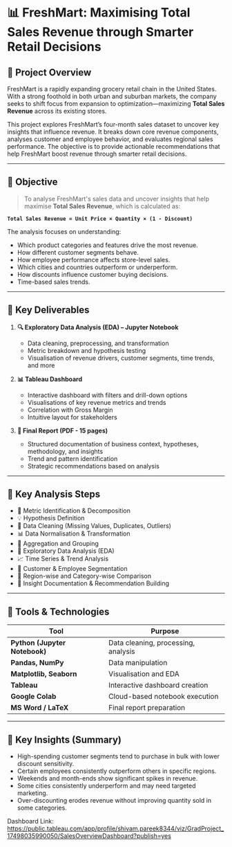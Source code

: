 # 📊 FreshMart: Maximising Total Sales Revenue through Smarter Retail Decisions

## 📁 Project Overview

FreshMart is a rapidly expanding grocery retail chain in the United States. With a strong foothold in both urban and suburban markets, the company seeks to shift focus from expansion to optimization—maximizing **Total Sales Revenue** across its existing stores.

This project explores FreshMart’s four-month sales dataset to uncover key insights that influence revenue. It breaks down core revenue components, analyses customer and employee behavior, and evaluates regional sales performance. The objective is to provide actionable recommendations that help FreshMart boost revenue through smarter retail decisions.

---

## 🎯 Objective

> To analyse FreshMart's sales data and uncover insights that help maximise **Total Sales Revenue**, which is calculated as:

**`Total Sales Revenue = Unit Price × Quantity × (1 - Discount)`**

The analysis focuses on understanding:
- Which product categories and features drive the most revenue.
- How different customer segments behave.
- How employee performance affects store-level sales.
- Which cities and countries outperform or underperform.
- How discounts influence customer buying decisions.
- Time-based sales trends.

---

## 📌 Key Deliverables

1. **🔍 Exploratory Data Analysis (EDA) – Jupyter Notebook**
   - Data cleaning, preprocessing, and transformation
   - Metric breakdown and hypothesis testing
   - Visualisation of revenue drivers, customer segments, time trends, and more

2. **📊 Tableau Dashboard**
   - Interactive dashboard with filters and drill-down options
   - Visualisations of key revenue metrics and trends
   - Correlation with Gross Margin
   - Intuitive layout for stakeholders

3. **📝 Final Report (PDF - 15 pages)**
   - Structured documentation of business context, hypotheses, methodology, and insights
   - Trend and pattern identification
   - Strategic recommendations based on analysis

---

## 🧪 Key Analysis Steps

- 📌 Metric Identification & Decomposition
- 💡 Hypothesis Definition
- 🧹 Data Cleaning (Missing Values, Duplicates, Outliers)
- 📊 Data Normalisation & Transformation
- 🧮 Aggregation and Grouping
- 🔎 Exploratory Data Analysis (EDA)
- 📈 Time Series & Trend Analysis
- 📍 Customer & Employee Segmentation
- 📌 Region-wise and Category-wise Comparison
- 📑 Insight Documentation & Recommendation Building

---

## 🧰 Tools & Technologies

| Tool          | Purpose                                |
|---------------|----------------------------------------|
| **Python (Jupyter Notebook)** | Data cleaning, processing, analysis |
| **Pandas, NumPy**       | Data manipulation             |
| **Matplotlib, Seaborn** | Visualisation and EDA        |
| **Tableau**             | Interactive dashboard creation |
| **Google Colab**        | Cloud-based notebook execution |
| **MS Word / LaTeX**     | Final report preparation      |

---

## 📌 Key Insights (Summary)

- High-spending customer segments tend to purchase in bulk with lower discount sensitivity.
- Certain employees consistently outperform others in specific regions.
- Weekends and month-ends show significant spikes in revenue.
- Some cities consistently underperform and may need targeted marketing.
- Over-discounting erodes revenue without improving quantity sold in some categories.

Dashboard Link: https://public.tableau.com/app/profile/shivam.pareek8344/viz/GradProject_17498035990050/SalesOverviewDashboard?publish=yes

